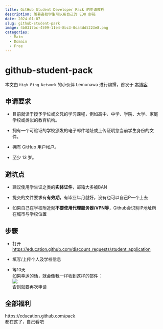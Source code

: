 ```yaml
---
title: GitHub Student Developer Pack 的申请教程
description: 羡慕高校学生可以用自己的 EDU 邮箱
date: 2024-01-07
slug: github-student-park
image: 4b0317bc-4599-11e4-8bc3-0ca4dd5223e8.png
categories:
  - Main
  - Domain
  - Free
---
```


# github-student-pack

本文由 `High Ping Network` 的小伙伴 Lemonawa 进行编撰，首发于 [本博客](https://blog.highp.ing)

## 申请要求

* 目前就读于授予学位或文凭的学习课程，例如高中、中学、学院、大学、家庭学校或类似的教育机构。

* 拥有一个可验证的学校颁发的电子邮件地址或上传证明您当前学生身份的文件。

* 拥有 GitHub 用户帐户。

* 至少 13 岁。
  
## 避坑点

* 建议使用学生证之类的**实体证件**，邮箱大多被BAN

* 提交的文件要求有**有效期**，有毕业年月就好，没有也可以自己P一个上去

* 如果自己在学校附近就**不要使用代理服务器/VPN等**，Github会识别IP地址所在城市与学校位置
  
## 步骤

* 打开 https://education.github.com/discount_requests/student_application

* 填写/上传个人及学校信息

* 等10天  
  如果幸运的话，就会像我一样收到这样的邮件：  
  ![](https://i0.hdslb.com/bfs/album/6ed746ed0ec686f541018551b6b03d5a7a5ee842.png)  
  否则就要再次申请
  
## 全部福利
  
  https://education.github.com/pack  
  都在这了，自己看吧  